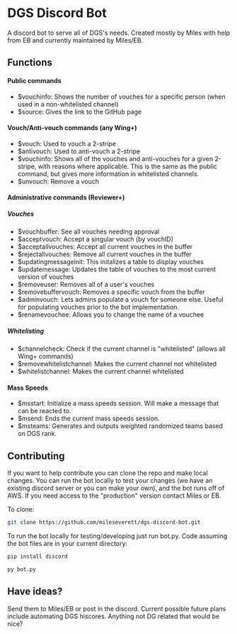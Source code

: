 # DGS Discord Bot
A discord bot to serve all of DGS's needs. Created mostly by Miles with help from EB and currently maintained by Miles/EB.

## Functions

#### Public commands
- $vouchinfo: Shows the number of vouches for a specific person (when used in a non-whitelisted channel)
- $source: Gives the link to the GitHub page

#### Vouch/Anti-vouch commands (any Wing+)
- $vouch: Used to vouch a 2-stripe
- $antivouch: Used to anti-vouch a 2-stripe
- $vouchinfo: Shows all of the vouches and anti-vouches for a given 2-stripe, with reasons where applicable. This is the same as the public command, but gives more information in whitelisted channels.
- $unvouch: Remove a vouch

#### Administrative commands (Reviewer+)
##### Vouches
- $vouchbuffer: See all vouches needing approval
- $acceptvouch: Accept a singular vouch (by vouchID)
- $acceptallvouches: Accept all current vouches in the buffer
- $rejectallvouches: Remove all current vouches in the buffer
- $updatingmessageinit: This initalizes a table to display vouches
- $updatemessage: Updates the table of vouches to the most current version of vouches
- $removeuser: Removes all of a user's vouches
- $removebuffervouch: Removes a specific vouch from the buffer
- $adminvouch: Lets admins populate a vouch for someone else. Useful for populating vouches prior to the bot implementation.
- $renamevouchee: Allows you to change the name of a vouchee

##### Whitelisting
- $channelcheck: Check if the current channel is "whitelisted" (allows all Wing+ commands)
- $removewhitelistchannel: Makes the current channel not whitelisted
- $whitelistchannel: Makes the current channel whitelisted

#### Mass Speeds
- $msstart: Initialize a mass speeds session. Will make a message that can be reacted to.
- $msend: Ends the current mass speeds session.
- $msteams: Generates and outputs weighted randomized teams based on DGS rank.

## Contributing
If you want to help contribute you can clone the repo and make local changes. You can run the bot locally to test your changes (we have an existing discord server or you can make your own), and the bot runs off of AWS. If you need access to the "production" version contact Miles or EB.

To clone:
```bash
git clone https://github.com/mileseverett/dgs-discord-bot.git
```

To run the bot locally for testing/developing just run bot.py. Code assuming the bot files are in your current directory:

```python
pip install discord
```

```bash
py bot.py
```

## Have ideas?
Send them to Miles/EB or post in the discord. Current possible future plans include automating DGS hiscores. Anything not DG related that would be nice?
